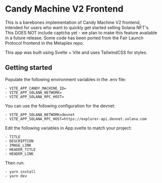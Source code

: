 # Candy Machine V2 Frontend

This is a barebones implementation of Candy Machine V2 frontend, intended for users who want to quickly get started selling Solana NFT's. This DOES NOT include captcha yet - we plan to make this feature available in a future release. Some code has been ported from the Fair Launch Protocol frontend in the Metaplex repo.

This app was built using Svelte + Vite and uses TailwindCSS for styles.

## Getting started

Populate the following environment variables in the .env file:
```
- VITE_APP_CANDY_MACHINE_ID=
- VITE_APP_SOLANA_NETWORK=
- VITE_APP_SOLANA_RPC_HOST=
```
You can use the following configuration for the devnet:
```
- VITE_APP_SOLANA_NETWORK=devnet
- VITE_APP_SOLANA_RPC_HOST=https://explorer-api.devnet.solana.com
```
Edit the following variables in App.svelte to match your project:
```
- TITLE
- DESCRIPTION
- IMAGE_LINK
- HEADER_TITLE
- HEADER_LINK
```
Then run:
```
- yarn install
- yarn dev
```
